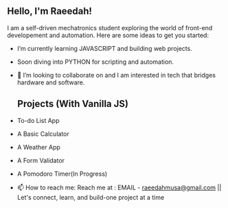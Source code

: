 ## Hello, I'm Raeedah!


I am a self-driven mechatronics student exploring the world of front-end developement and automation.
Here are some ideas to get you started:

- I’m currently learning JAVASCRIPT  and building web projects.
- Soon diving into PYTHON for scripting and automation.
- 👯 I’m looking to collaborate on and I am interested in tech that bridges hardware and software.
  ## Projects (With Vanilla JS)
- To-do List App 
- A Basic Calculator
- A Weather App
- A Form Validator
- A Pomodoro Timer(In Progress)


  
- 📫 How to reach me: Reach me at : EMAIL - raeedahmusa@gmail.com || 
Let's connect, learn, and build-one project at a time
